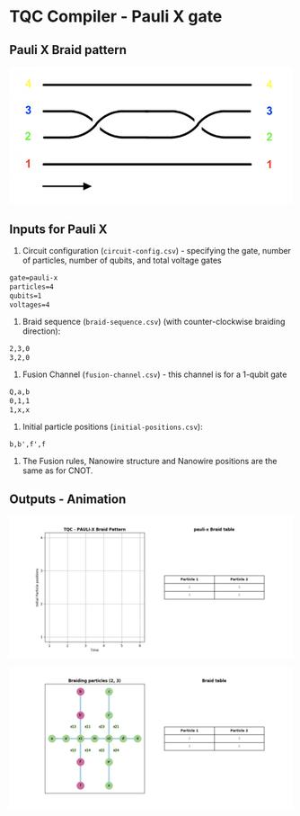 # TQC Compiler - Pauli X gate

## Pauli X Braid pattern

![pauli-x-braid-pattern](pauli-x-braid-pattern.png)

## Inputs for Pauli X

1. Circuit configuration (`circuit-config.csv`) - specifying the gate, number of particles, number of qubits, and total voltage gates
```
gate=pauli-x
particles=4
qubits=1
voltages=4
```

1. Braid sequence (`braid-sequence.csv`) (with counter-clockwise braiding direction):
```
2,3,0
3,2,0
```

1. Fusion Channel (`fusion-channel.csv`) - this channel is for a 1-qubit gate
```
Q,a,b
0,1,1
1,x,x
```

1. Initial particle positions (`initial-positions.csv`):
```
b,b',f',f
```

1. The Fusion rules, Nanowire structure and Nanowire positions are the same as for CNOT.

## Outputs - Animation

![pauli-x-braid-animation](pauli-x-braid-table.gif)

![pauli-x-nanowire-animation](pauli-x-nanowire-table.gif)

